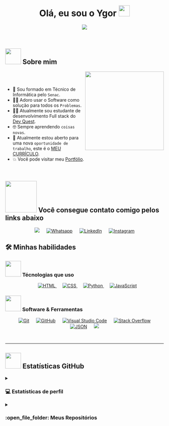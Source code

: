  
 <h1 align="center">Olá, eu sou o Ygor <img src="https://media.giphy.com/media/hvRJCLFzcasrR4ia7z/giphy.gif" width="35"></h1>
<p align="center">
  <a href="https://github.com/DenverCoder1/readme-typing-svg"><img src="https://readme-typing-svg.herokuapp.com?font=Time+New+Roman&color=%23C8BE25&size=25&center=true&vCenter=true&width=600&height=100&lines=Formado+em+Técnico+em+T.I;Estudante+de+Desenvolvimento+Full+Stack;28+anos"></a>
</p>


<br>

## <picture><img src = "https://github.com/7oSkaaa/7oSkaaa/blob/main/Images/about_me.gif?raw=true" width = 50px></picture> Sobre mim
<picture> <img align="right" src="https://github.com/7oSkaaa/7oSkaaa/blob/main/Images/Right_Side.gif?raw=true" width = 250px></picture>

<br><br>

- :school: Sou formado em Técnico de Informática pelo `Senac`.
- :technologist: Adoro usar o Software como solução para todos os `Problemas`.
- :student: Atualmente sou estudante de desenvolvimento Full stack do [Dev Quest](https://devemdobro.com/matriculas-abertas/).
- :nerd_face: Sempre aprendendo `coisas novas`.
- :thinking: Atualmente estou aberto para uma nova `oportunidade de trabalho`, este é o [MEU CURRÍCULO](https://drive.google.com/file/d/1VNHc2oIjrkAin1fAVkGNaLhP3yT5vzdd/view?usp=sharing).
- :boom: Você pode visitar meu [Portfólio]().
<br>


## <picture> <img src="https://github.com/7oSkaaa/7oSkaaa/blob/main/Images/Connect-with-me.gif?raw=true" width="100px"> </picture> Você consegue contato comigo pelos links abaixo
<p align="center">
	<a href = "mailto:ygs.contato@gmail.com"><img src="https://img.shields.io/badge/gmail-%23EA4335.svg?style=plastic&logo=gmail&logoColor=white" target="_blank"></a>
	 &emsp;
	<a href="https://wa.me/11961802437"><img src="https://img.shields.io/badge/whatsapp-%2325D366.svg?style=plastic&logo=whatsapp&logoColor=white" alt="Whatsapp" target="_blank"/></a>
	 &emsp;
	<a href="https://www.linkedin.com/in/ygor-gs2006"><img src="https://img.shields.io/badge/linkedin-%230A66C2.svg?style=plastic&logo=linkedin&logoColor=white" alt="LinkedIn" target="_blank"/></a>
	 &emsp;
	<a href="https://www.instagram.com/yg0rg_/" ><img src="https://img.shields.io/badge/instagram-%23E4405F.svg?style=plastic&logo=instagram&logoColor=white" alt="Instagram" target="_blank"/></a>
</p>



## 🛠️ Minhas habilidades

### <picture> <img src = "https://github.com/7oSkaaa/7oSkaaa/blob/main/Images/Front_End.gif?raw=true" width = 50px>  </picture> Técnologias que uso
<p align="center"> 
  &emsp; 
  <a href="https://www.w3.org/html/" target="_blank"> 
   <img alt="HTML" src="https://img.shields.io/badge/HTML5%20-%23E34F26.svg?style=plastic&logo=html5&logoColor=white">
  </a>   
  &emsp;
  <a href="https://www.w3schools.com/css/" target="_blank">
    <img alt="CSS" src="https://img.shields.io/badge/CSS%20-%231572B6.svg?style=plastic&logo=css3&logoColor=white">
  </a> 
  &emsp;
  <a href="https://www.python.org" target="_blank">
    <img alt="Python" src="https://img.shields.io/badge/react-%2361DAFB.svg?style=plastic&logo=React&logoColor=black">
  </a>
  &emsp;
  <a href="https://developer.mozilla.org/en-US/docs/Web/JavaScript" target="_blank"> 
     <img alt="JavaScript" src="https://img.shields.io/badge/JavaScript%20-%23F7DF1E.svg?style=plastic&logo=javascript&logoColor=black">
   </a>
</p>

 ### <picture> <img src = "https://github.com/7oSkaaa/7oSkaaa/blob/main/Images/Software_Tools.gif?raw=true" width = 50px>  </picture> Software & Ferramentas
 
<p align="center">
  &emsp;
    <a href="#"><img alt="Git" src="https://img.shields.io/badge/Git%20-%23F05033.svg?style=plastic&logo=git&logoColor=white"></a>
  &emsp;
    <a href="#"><img alt="GitHub" src="https://img.shields.io/badge/github-%23181717.svg?style=plastic&logo=github&logoColor=white"></a>
  &emsp;
      <a href="#"><img alt="Visual Studio Code" src="https://img.shields.io/badge/Visual%20Studio%20Code-0078d7.svg?style=plastic&logo=visual-studio-code&logoColor=white"></a>
  &emsp;
    <a href="#"><img alt="Stack Overflow" src="https://img.shields.io/badge/-Stack%20Overflow-FE7A16?style=plastic&logo=stack-overflow&logoColor=white"></a>
  &emsp;
    <a href="#"><img alt="JSON" img src="https://img.shields.io/badge/json-%23000000.svg?style=plastic&logo=json&logoColor=white"></a>
  &emsp;
  <a href="#"><img src="https://img.shields.io/badge/mysql-%234479A1.svg?&style=plastic&logo=mysql&logoColor=white"/></a>
</p>

<br> 

---


## <picture> <img src = "https://github.com/7oSkaaa/7oSkaaa/blob/main/Images/Statistics.gif?raw=true" width = 50px>  </picture> Estatísticas GitHub 
  
<details><summary><h3>💻 Estatísticas de perfil</h3></summary>

----
	
<p align="center">
    <a href="https://github.com/anuraghazra/github-readme-stats">
	    <img alt="ygos-96 Github Stats" src="https://github-readme-stats.vercel.app/api?username=ygos-96&show_icons=true&count_private=true&locale=en&theme=tokyonight&layout=compact" height="230px"/></a>
	  <img src="https://github-readme-stats.vercel.app/api/top-langs?username=ygos-96&langs_count=10&show_icons=true&locale=en&theme=tokyonight" alt="ygos-96" height="230px"/>
<br/>

  <b>Note:</b> As principais linguagens são apenas uma métrica das linguagens em que meu código público consiste e não refletem a experiência ou o nível de habilidade.
  </p>
</details>
	
<details><summary><h3> :open_file_folder: Meus Repositórios </h3></summary>

----
	
<div>
	<p align="center">
	<a href="https://github.com/ygos-96/listagem-pokemon">
      		<img src="https://github-readme-stats.vercel.app/api/pin/?username=ygos-96&repo=listagem-pokemon&theme=tokyonight" alt="GitHub Stats" />
    	</a>
  <p align="center">
	<a href="https://github.com/ygos-96/Selecao-personagens-marvel">
      		<img src="https://github-readme-stats.vercel.app/api/pin/?username=ygos-96&repo=Selecao-personagens-marvel&theme=tokyonight" alt="GitHub Stats" />
    	</a>
	<a href="https://github.com/ygos-96/desafio-css-huddle">
      		<img src="https://github-readme-stats.vercel.app/api/pin/?username=ygos-96&repo=desafio-css-huddle&theme=tokyonight" alt="GitHub Stats" />
    	</a>
    	<a href="https://github.com/ygos-96/agencia-xyz">
      		<img src="https://github-readme-stats.vercel.app/api/pin/?username=ygos-96&repo=agencia-xyz&theme=tokyonight" alt="GitHub Stats" />
    	</a>
    	<a href="https://github.com/ygos-96/jogo-do-mario">
      		<img src="https://github-readme-stats.vercel.app/api/pin/?username=ygos-96&repo=jogo-do-mario&theme=tokyonight" alt="GitHub Stats" />
    	</a>
    	<a href="https://github.com/ygos-96/nft-card">
      		<img src="https://github-readme-stats.vercel.app/api/pin/?username=ygos-96&repo=nft-card&theme=tokyonight" alt="GitHub Stats" />
    	</a>
	<a href="https://github.com/ygos-96/horas-do-dia">
      		<img src="https://github-readme-stats.vercel.app/api/pin/?username=ygos-96&repo=horas-do-dia&theme=tokyonight" alt="GitHub Stats" />
    	</a>
	<a href="https://github.com/ygos-96/menu-thebank">
      		<img src="https://github-readme-stats.vercel.app/api/pin/?username=ygos-96&repo=menu-thebank&theme=tokyonight" alt="GitHub Stats" />
    	</a>
	<a href="projeto-slider-pokemon">
      		<img src="https://github-readme-stats.vercel.app/api/pin/?username=ygos-96&repo=projeto-slider-pokemon&theme=tokyonight" alt="GitHub Stats" />
    	</a>
	</details>

